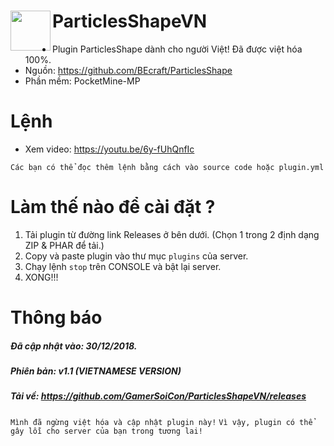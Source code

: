 <h1>ParticlesShapeVN<img src="https://gyazo.com/c538182ac01cda422be9c3e21c4fc063.gif" height="64" width="64" align="left"></img></h1>

+ Plugin ParticlesShape dành cho người Việt! Đã được việt hóa 100%.
+ Nguồn: https://github.com/BEcraft/ParticlesShape
+ Phần mềm: PocketMine-MP

# Lệnh
+ Xem video: https://youtu.be/6y-fUhQnfIc

``Các bạn có thể đọc thêm lệnh bằng cách vào source code hoặc plugin.yml``

# Làm thế nào để cài đặt ?
1. Tải plugin từ đường link Releases ở bên dưới. (Chọn 1 trong 2 định dạng ZIP & PHAR để tải.)
2. Copy và paste plugin vào thư mục ```plugins``` của server.
3. Chạy lệnh ```stop``` trên CONSOLE và bật lại server.
4. XONG!!!

# Thông báo
##### Đã cập nhật vào: 30/12/2018.
##### Phiên bản: v1.1 (VIETNAMESE VERSION)
##### Tải về: https://github.com/GamerSoiCon/ParticlesShapeVN/releases
```Mình đã ngừng việt hóa và cập nhật plugin này!```
```Vì vậy, plugin có thể gây lỗi cho server của bạn trong tương lai!```
